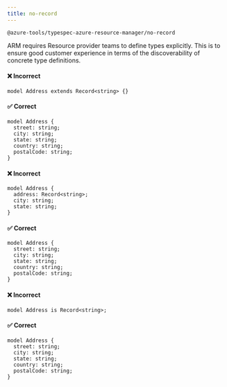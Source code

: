 ```yaml
---
title: no-record
---
```


```text title=- Full name-
@azure-tools/typespec-azure-resource-manager/no-record
```

ARM requires Resource provider teams to define types explicitly. This is to ensure good customer experience in terms of the discoverability of concrete type definitions.

#### ❌ Incorrect

```tsp
model Address extends Record<string> {}
```

#### ✅ Correct

```tsp
model Address {
  street: string;
  city: string;
  state: string;
  country: string;
  postalCode: string;
}
```

#### ❌ Incorrect

```tsp
model Address {
  address: Record<string>;
  city: string;
  state: string;
}
```

#### ✅ Correct

```tsp
model Address {
  street: string;
  city: string;
  state: string;
  country: string;
  postalCode: string;
}
```

#### ❌ Incorrect

```tsp
model Address is Record<string>;
```

#### ✅ Correct

```tsp
model Address {
  street: string;
  city: string;
  state: string;
  country: string;
  postalCode: string;
}
```

